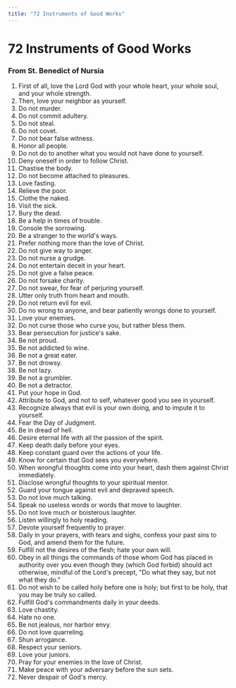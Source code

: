 ```yaml
---
title: "72 Instruments of Good Works"
---
```


# 72 Instruments of Good Works

### From St. Benedict of Nursia

1. First of all, love the Lord God with your whole heart, your whole soul, and your whole strength. 
2. Then, love your neighbor as yourself. 
3. Do not murder. 
4. Do not commit adultery. 
5. Do not steal. 
6. Do not covet. 
7. Do not bear false witness. 
8. Honor all people. 
9. Do not do to another what you would not have done to yourself. 
10. Deny oneself in order to follow Christ. 
11. Chastise the body. 
12. Do not become attached to pleasures. 
13. Love fasting. 
14. Relieve the poor. 
15. Clothe the naked. 
16. Visit the sick. 
17. Bury the dead. 
18. Be a help in times of trouble. 
19. Console the sorrowing. 
20. Be a stranger to the world's ways. 
21. Prefer nothing more than the love of Christ. 
22. Do not give way to anger. 
23. Do not nurse a grudge. 
24. Do not entertain deceit in your heart. 
25. Do not give a false peace. 
26. Do not forsake charity. 
27. Do not swear, for fear of perjuring yourself. 
28. Utter only truth from heart and mouth. 
29. Do not return evil for evil. 
30. Do no wrong to anyone, and bear patiently wrongs done to yourself. 
31. Love your enemies. 
32. Do not curse those who curse you, but rather bless them. 
33. Bear persecution for justice's sake. 
34. Be not proud. 
35. Be not addicted to wine. 
36. Be not a great eater. 
37. Be not drowsy. 
38. Be not lazy. 
39. Be not a grumbler. 
40. Be not a detractor. 
41. Put your hope in God. 
42. Attribute to God, and not to self, whatever good you see in yourself. 
43. Recognize always that evil is your own doing, and to impute it to yourself. 
44. Fear the Day of Judgment. 
45. Be in dread of hell. 
46. Desire eternal life with all the passion of the spirit. 
47. Keep death daily before your eyes. 
48. Keep constant guard over the actions of your life. 
49. Know for certain that God sees you everywhere. 
50. When wrongful thoughts come into your heart, dash them against Christ immediately. 
51. Disclose wrongful thoughts to your spiritual mentor. 
52. Guard your tongue against evil and depraved speech. 
53. Do not love much talking. 
54. Speak no useless words or words that move to laughter. 
55. Do not love much or boisterous laughter. 
56. Listen willingly to holy reading. 
57. Devote yourself frequently to prayer. 
58. Daily in your prayers, with tears and sighs, confess your past sins to God, and amend them for the future. 
59. Fulfill not the desires of the flesh; hate your own will. 
60. Obey in all things the commands of those whom God has placed in authority over you even though they (which God forbid) should act otherwise, mindful of the Lord's precept, "Do what they say, but not what they do." 
61. Do not wish to be called holy before one is holy; but first to be holy, that you may be truly so called. 
62. Fulfill God's commandments daily in your deeds. 
63. Love chastity. 
64. Hate no one. 
65. Be not jealous, nor harbor envy. 
66. Do not love quarreling. 
67. Shun arrogance. 
68. Respect your seniors. 
69. Love your juniors. 
70. Pray for your enemies in the love of Christ. 
71. Make peace with your adversary before the sun sets. 
72. Never despair of God's mercy. 
